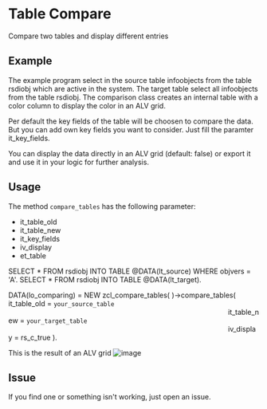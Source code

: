 # Table Compare 
Compare two tables and display different entries

## Example

The example program select in the source table infoobjects from the table rsdiobj which are active in the system. The target table select all infoobjects from the table rsdiobj. The comparison class creates an internal table with a color column to display the color in an ALV grid.

Per default the key fields of the table will be choosen to compare the data. But you can add own key fields you want to consider. Just fill the paramter it_key_fields. 

You can display the data directly in an ALV grid (default: false) or export it and use it in your logic for further analysis.

## Usage
The method `compare_tables` has the following parameter:
 - it_table_old 
 - it_table_new
 - it_key_fields
 - iv_display
 - et_table

SELECT * FROM rsdiobj INTO TABLE @DATA(lt_source) WHERE objvers = 'A'.
SELECT * FROM rsdiobj INTO TABLE @DATA(lt_target).

DATA(lo_comparing) = NEW zcl_compare_tables( )->compare_tables( it_table_old = `your_source_table`<br>
&nbsp;&nbsp;&nbsp;&nbsp;&nbsp;&nbsp;&nbsp;&nbsp;&nbsp;&nbsp;&nbsp;&nbsp;&nbsp;&nbsp;&nbsp;&nbsp;&nbsp;&nbsp;&nbsp;&nbsp;&nbsp;&nbsp;&nbsp;&nbsp;&nbsp;&nbsp;&nbsp;&nbsp;&nbsp;&nbsp;&nbsp;&nbsp;&nbsp;&nbsp;&nbsp;&nbsp;&nbsp;&nbsp;&nbsp;&nbsp;&nbsp;&nbsp;&nbsp;&nbsp;&nbsp;&nbsp;&nbsp;&nbsp;&nbsp;&nbsp;&nbsp;&nbsp;&nbsp;&nbsp;&nbsp;&nbsp;&nbsp;&nbsp;&nbsp;&nbsp;&nbsp;&nbsp;&nbsp;&nbsp;&nbsp;&nbsp;&nbsp;&nbsp;&nbsp;&nbsp;&nbsp;&nbsp;&nbsp;&nbsp;&nbsp;&nbsp;&nbsp;&nbsp;&nbsp;&nbsp;&nbsp;&nbsp;&nbsp;&nbsp;&nbsp;&nbsp;&nbsp;&nbsp;&nbsp;&nbsp;&nbsp;&nbsp;&nbsp;&nbsp;&nbsp;&nbsp;&nbsp;&nbsp;&nbsp;&nbsp;&nbsp;&nbsp;&nbsp;&nbsp;&nbsp;&nbsp;&nbsp;&nbsp;&nbsp;&nbsp;&nbsp;&nbsp;it_table_new = `your_target_table`<br>
&nbsp;&nbsp;&nbsp;&nbsp;&nbsp;&nbsp;&nbsp;&nbsp;&nbsp;&nbsp;&nbsp;&nbsp;&nbsp;&nbsp;&nbsp;&nbsp;&nbsp;&nbsp;&nbsp;&nbsp;&nbsp;&nbsp;&nbsp;&nbsp;&nbsp;&nbsp;&nbsp;&nbsp;&nbsp;&nbsp;&nbsp;&nbsp;&nbsp;&nbsp;&nbsp;&nbsp;&nbsp;&nbsp;&nbsp;&nbsp;&nbsp;&nbsp;&nbsp;&nbsp;&nbsp;&nbsp;&nbsp;&nbsp;&nbsp;&nbsp;&nbsp;&nbsp;&nbsp;&nbsp;&nbsp;&nbsp;&nbsp;&nbsp;&nbsp;&nbsp;&nbsp;&nbsp;&nbsp;&nbsp;&nbsp;&nbsp;&nbsp;&nbsp;&nbsp;&nbsp;&nbsp;&nbsp;&nbsp;&nbsp;&nbsp;&nbsp;&nbsp;&nbsp;&nbsp;&nbsp;&nbsp;&nbsp;&nbsp;&nbsp;&nbsp;&nbsp;&nbsp;&nbsp;&nbsp;&nbsp;&nbsp;&nbsp;&nbsp;&nbsp;&nbsp;&nbsp;&nbsp;&nbsp;&nbsp;&nbsp;&nbsp;&nbsp;&nbsp;&nbsp;&nbsp;&nbsp;&nbsp;&nbsp;&nbsp;&nbsp;&nbsp;&nbsp;iv_display   = rs_c_true ).
                                                                
This is the result of an ALV grid
![image](https://user-images.githubusercontent.com/6608522/137296239-36176d64-1c4c-4978-915b-f4d8beff511d.png)

## Issue
If you find one or something isn't working, just open an issue.
